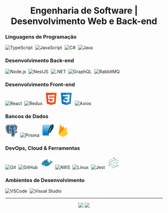 <div align="center">
  <h1>Engenharia de Software | Desenvolvimento Web e Back-end</h1>
</div>

### Linguagens de Programação
<p>
  <img src="https://cdn.jsdelivr.net/gh/devicons/devicon/icons/typescript/typescript-original.svg" alt="TypeScript" width="40" height="40"/>&nbsp;
  <img src="https://cdn.jsdelivr.net/gh/devicons/devicon/icons/javascript/javascript-original.svg" alt="JavaScript" width="40" height="40"/>&nbsp;
  <img src="https://cdn.jsdelivr.net/gh/devicons/devicon/icons/csharp/csharp-original.svg" alt="C#" width="40" height="40"/>&nbsp;
  <img src="https://cdn.jsdelivr.net/gh/devicons/devicon/icons/java/java-original.svg" alt="Java" width="40" height="40"/>&nbsp;
</p>

### Desenvolvimento Back-end
<p>
  <img src="https://cdn.jsdelivr.net/gh/devicons/devicon/icons/nodejs/nodejs-original.svg" alt="Node.js" width="40" height="40"/>&nbsp;
  <img src="https://cdn.jsdelivr.net/gh/devicons/devicon@latest/icons/nestjs/nestjs-original.svg" alt="NestJS" width="40" height="40"/>&nbsp;
  <img src="https://cdn.jsdelivr.net/gh/devicons/devicon/icons/dotnetcore/dotnetcore-original.svg" alt=".NET" width="40" height="40"/>&nbsp;
  <img src="https://cdn.jsdelivr.net/gh/devicons/devicon/icons/graphql/graphql-plain.svg" alt="GraphQL" width="40" height="40"/>&nbsp;
  <img src="https://cdn.jsdelivr.net/gh/devicons/devicon/icons/rabbitmq/rabbitmq-original.svg" alt="RabbitMQ" width="40" height="40"/>&nbsp;
</p>

### Desenvolvimento Front-end
<p>
  <img src="https://cdn.jsdelivr.net/gh/devicons/devicon/icons/react/react-original.svg" alt="React" width="40" height="40"/>&nbsp;
  <img src="https://cdn.jsdelivr.net/gh/devicons/devicon/icons/redux/redux-original.svg" alt="Redux" width="40" height="40"/>&nbsp;
  <img src="https://raw.githubusercontent.com/devicons/devicon/master/icons/html5/html5-original.svg" alt="HTML5" width="40" height="40"/>&nbsp;
  <img src="https://raw.githubusercontent.com/devicons/devicon/master/icons/css3/css3-original.svg" alt="CSS3" width="40" height="40"/>&nbsp;
  <img src="https://cdn.jsdelivr.net/gh/devicons/devicon/icons/axios/axios-plain.svg" alt="Axios" width="40" height="40"/>&nbsp;
</p>

### Bancos de Dados
<p>
  <img src="https://raw.githubusercontent.com/devicons/devicon/master/icons/postgresql/postgresql-original.svg" alt="PostgreSQL" width="40" height="40"/>&nbsp;
  <img src="https://cdn.jsdelivr.net/gh/devicons/devicon/icons/prisma/prisma-original.svg" alt="Prisma" width="40" height="40"/>&nbsp;
  <img src="https://raw.githubusercontent.com/devicons/devicon/master/icons/sqlite/sqlite-original.svg" alt="SQLite" width="40" height="40"/>&nbsp;
  <img src="https://raw.githubusercontent.com/devicons/devicon/master/icons/firebase/firebase-original.svg" alt="Firebase" width="40" height="40"/>&nbsp;
</p>

### DevOps, Cloud & Ferramentas
<p>
  <img src="https://cdn.jsdelivr.net/gh/devicons/devicon/icons/git/git-original.svg" alt="Git" width="40" height="40"/>&nbsp;
  <img src="https://cdn.jsdelivr.net/gh/devicons/devicon/icons/github/github-original.svg" alt="GitHub" width="40" height="40"/>&nbsp;
  <img src="https://raw.githubusercontent.com/devicons/devicon/master/icons/docker/docker-original.svg" alt="Docker" width="40" height="40"/>&nbsp;
  <img src="https://cdn.jsdelivr.net/gh/devicons/devicon@latest/icons/amazonwebservices/amazonwebservices-original-wordmark.svg" alt="AWS" width="40" height="40"/>&nbsp;
  <img src="https://cdn.jsdelivr.net/gh/devicons/devicon/icons/linux/linux-original.svg" alt="Linux" width="40" height="40"/>&nbsp;
  <img src="https://cdn.jsdelivr.net/gh/devicons/devicon@latest/icons/jest/jest-plain.svg" alt="Jest" width="40" height="40"/>&nbsp;
  <img src="https://raw.githubusercontent.com/devicons/devicon/master/icons/electron/electron-original.svg" alt="Electron.js" width="40" height="40"/>&nbsp;
</p>

### Ambientes de Desenvolvimento
<p>
  <img src="https://cdn.jsdelivr.net/gh/devicons/devicon/icons/vscode/vscode-original.svg" alt="VSCode" width="40" height="40"/>&nbsp;
  <img src="https://cdn.jsdelivr.net/gh/devicons/devicon/icons/visualstudio/visualstudio-original.svg" alt="Visual Studio" width="40" height="40"/>&nbsp;
</p>

---

<div align="center">
  <img height="160" src="https://github-readme-stats.vercel.app/api/top-langs/?username=Zelchi&layout=compact&theme=tokyonight&langs_count=6" />
  <img height="160" src="https://github-readme-stats.vercel.app/api?username=Zelchi&show_icons=true&theme=tokyonight" />
</div>
